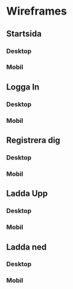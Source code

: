 # Wireframes

## Startsida
### Desktop

### Mobil


## Logga In
### Desktop

### Mobil


## Registrera dig
### Desktop

### Mobil


## Ladda Upp
### Desktop

### Mobil


## Ladda ned
### Desktop

### Mobil
